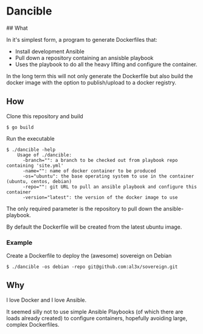 # Dancible

## What

In it's simplest form, a program to generate Dockerfiles that:

* Install development Ansible
* Pull down a repository containing an ansisble playbook
* Uses the playbook to do all the heavy lifting and configure the container.

In the long term this will not only generate the Dockerfile but also build the docker image with the option to 
publish/upload to a docker registry.

## How

Clone this repository and build 

    $ go build

Run the executable

    $ ./dancible -help
        Usage of ./dancible:
          -branch="": a branch to be checked out from playbook repo containing 'site.yml'
          -name="": name of docker container to be produced
          -os="ubuntu": the base operating system to use in the container (ubuntu, centos, debian)
          -repo="": git URL to pull an ansible playbook and configure this container
          -version="latest": the version of the docker image to use

The only required parameter is the repository to pull down the ansible-playbook.

By default the Dockerfile will be created from the latest ubuntu image.

### Example

Create a Dockerfile to deploy the (awesome) sovereign on Debian

    $ ./dancible -os debian -repo git@github.com:al3x/sovereign.git

## Why

I love Docker and I love Ansible. 

It seemed silly not to use simple Ansible Playbooks (of which there are loads already created) to 
configure containers, hopefully avoiding large, complex Dockerfiles. 

